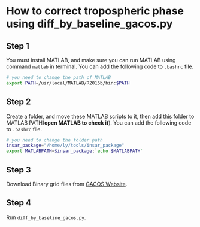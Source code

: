# How to correct tropospheric phase using diff_by_baseline_gacos.py

## Step 1

You must install MATLAB, and make sure you can run MATLAB using command `matlab` in terminal. You can add the following code to `.bashrc` file.

```bash
# you need to change the path of MATLAB
export PATH=/usr/local/MATLAB/R2015b/bin:$PATH
```

## Step 2

Create a folder, and move these MATLAB scripts to it, then add this folder to MATLAB PATH(**open MATLAB to check it**). You can add the following code to `.bashrc` file.

```bash
# you need to change the folder path
insar_package="/home/ly/tools/insar_package"
export MATLABPATH=$insar_package:`echo $MATLABPATH`
```

## Step 3

Download Binary grid files from [GACOS Website](http://www.gacos.net/).

## Step 4

Run `diff_by_baseline_gacos.py`.
